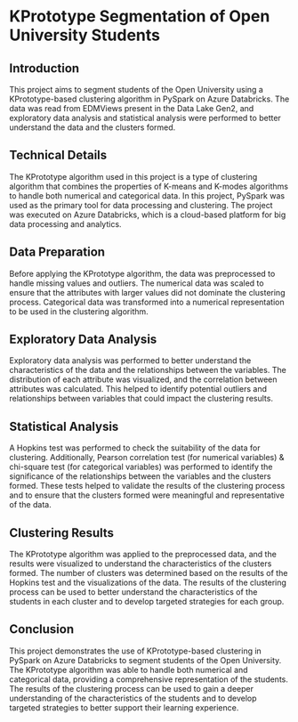 # KPrototype Segmentation of Open University Students

## Introduction

This project aims to segment students of the Open University using a KPrototype-based clustering algorithm in PySpark on Azure Databricks. The data was read from EDMViews present in the Data Lake Gen2, and exploratory data analysis and statistical analysis were performed to better understand the data and the clusters formed.

## Technical Details

The KPrototype algorithm used in this project is a type of clustering algorithm that combines the properties of K-means and K-modes algorithms to handle both numerical and categorical data. In this project, PySpark was used as the primary tool for data processing and clustering. The project was executed on Azure Databricks, which is a cloud-based platform for big data processing and analytics.

## Data Preparation

Before applying the KPrototype algorithm, the data was preprocessed to handle missing values and outliers. The numerical data was scaled to ensure that the attributes with larger values did not dominate the clustering process. Categorical data was transformed into a numerical representation to be used in the clustering algorithm.

## Exploratory Data Analysis

Exploratory data analysis was performed to better understand the characteristics of the data and the relationships between the variables. The distribution of each attribute was visualized, and the correlation between attributes was calculated. This helped to identify potential outliers and relationships between variables that could impact the clustering results.

## Statistical Analysis

A Hopkins test was performed to check the suitability of the data for clustering. Additionally, Pearson correlation test (for numerical variables) & chi-square test (for categorical variables) was performed to identify the significance of the relationships between the variables and the clusters formed. These tests helped to validate the results of the clustering process and to ensure that the clusters formed were meaningful and representative of the data.

## Clustering Results

The KPrototype algorithm was applied to the preprocessed data, and the results were visualized to understand the characteristics of the clusters formed. The number of clusters was determined based on the results of the Hopkins test and the visualizations of the data. The results of the clustering process can be used to better understand the characteristics of the students in each cluster and to develop targeted strategies for each group.

## Conclusion

This project demonstrates the use of KPrototype-based clustering in PySpark on Azure Databricks to segment students of the Open University. The KPrototype algorithm was able to handle both numerical and categorical data, providing a comprehensive representation of the students. The results of the clustering process can be used to gain a deeper understanding of the characteristics of the students and to develop targeted strategies to better support their learning experience.


